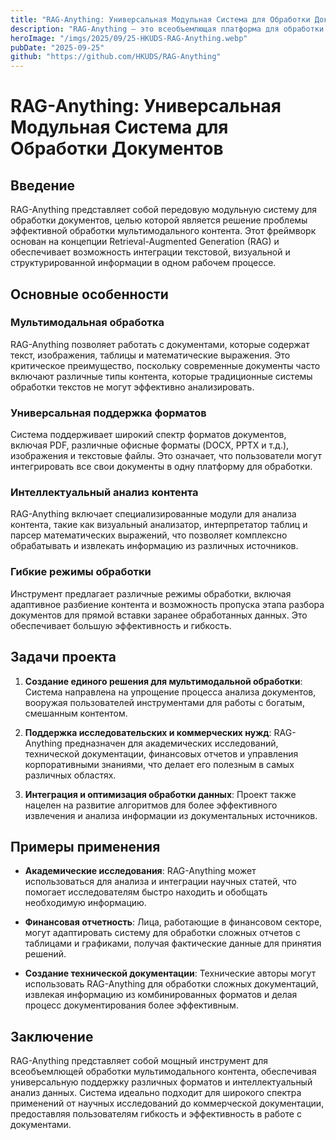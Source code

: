 ```yaml
---
title: "RAG-Anything: Универсальная Модульная Система для Обработки Документов"
description: "RAG-Anything — это всеобъемлющая платформа для обработки многомодальных документов, интегрирующая текст, изображения, таблицы и формулы под единой оболочкой."
heroImage: "/imgs/2025/09/25-HKUDS-RAG-Anything.webp"
pubDate: "2025-09-25"
github: "https://github.com/HKUDS/RAG-Anything"
---
```


# RAG-Anything: Универсальная Модульная Система для Обработки Документов

## Введение

RAG-Anything представляет собой передовую модульную систему для обработки документов, целью которой является решение проблемы эффективной обработки мультимодального контента. Этот фреймворк основан на концепции Retrieval-Augmented Generation (RAG) и обеспечивает возможность интеграции текстовой, визуальной и структурированной информации в одном рабочем процессе.

## Основные особенности

### Мультимодальная обработка

RAG-Anything позволяет работать с документами, которые содержат текст, изображения, таблицы и математические выражения. Это критическое преимущество, поскольку современные документы часто включают различные типы контента, которые традиционные системы обработки текстов не могут эффективно анализировать.

### Универсальная поддержка форматов

Система поддерживает широкий спектр форматов документов, включая PDF, различные офисные форматы (DOCX, PPTX и т.д.), изображения и текстовые файлы. Это означает, что пользователи могут интегрировать все свои документы в одну платформу для обработки.

### Интеллектуальный анализ контента

RAG-Anything включает специализированные модули для анализа контента, такие как визуальный анализатор, интерпретатор таблиц и парсер математических выражений, что позволяет комплексно обрабатывать и извлекать информацию из различных источников.

### Гибкие режимы обработки

Инструмент предлагает различные режимы обработки, включая адаптивное разбиение контента и возможность пропуска этапа разбора документов для прямой вставки заранее обработанных данных. Это обеспечивает большую эффективность и гибкость.

## Задачи проекта

1. **Создание единого решения для мультимодальной обработки**: Система направлена на упрощение процесса анализа документов, вооружая пользователей инструментами для работы с богатым, смешанным контентом.
   
2. **Поддержка исследовательских и коммерческих нужд**: RAG-Anything предназначен для академических исследований, технической документации, финансовых отчетов и управления корпоративными знаниями, что делает его полезным в самых различных областях.

3. **Интеграция и оптимизация обработки данных**: Проект также нацелен на развитие алгоритмов для более эффективного извлечения и анализа информации из документальных источников.

## Примеры применения

- **Академические исследования**: RAG-Anything может использоваться для анализа и интеграции научных статей, что помогает исследователям быстро находить и обобщать необходимую информацию.

- **Финансовая отчетность**: Лица, работающие в финансовом секторе, могут адаптировать систему для обработки сложных отчетов с таблицами и графиками, получая фактические данные для принятия решений.

- **Создание технической документации**: Технические авторы могут использовать RAG-Anything для обработки сложных документаций, извлекая информацию из комбинированных форматов и делая процесс документирования более эффективным.

## Заключение

RAG-Anything представляет собой мощный инструмент для всеобъемлющей обработки мультимодального контента, обеспечивая универсальную поддержку различных форматов и интеллектуальный анализ данных. Система идеально подходит для широкого спектра применений от научных исследований до коммерческой документации, предоставляя пользователям гибкость и эффективность в работе с документами.